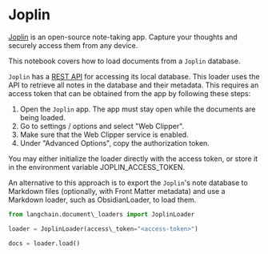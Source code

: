 # Joplin

[Joplin](https://joplinapp.org/) is an open-source note-taking app. Capture your thoughts and securely access them from any device.

This notebook covers how to load documents from a `Joplin` database.

`Joplin` has a [REST API](https://joplinapp.org/api/references/rest_api/) for accessing its local database. This loader uses the API to retrieve all notes in the database and their metadata. This requires an access token that can be obtained from the app by following these steps:

1. Open the `Joplin` app. The app must stay open while the documents are being loaded.
1. Go to settings / options and select "Web Clipper".
1. Make sure that the Web Clipper service is enabled.
1. Under "Advanced Options", copy the authorization token.

You may either initialize the loader directly with the access token, or store it in the environment variable JOPLIN_ACCESS_TOKEN.

An alternative to this approach is to export the `Joplin`'s note database to Markdown files (optionally, with Front Matter metadata) and use a Markdown loader, such as ObsidianLoader, to load them.

```python
from langchain.document\_loaders import JoplinLoader  

```

```python
loader = JoplinLoader(access\_token="<access-token>")  

```

```python
docs = loader.load()  

```
